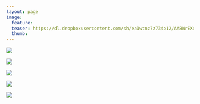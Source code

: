 ```yaml
---
layout: page
image:
  feature:
  teaser: https://dl.dropboxusercontent.com/sh/ea1wtnz7z734o12/AABWrEXoIymV1AnEQ9XSt9DKa/luontokuvat/talvi/3/DS44359_-245px.jpg
  thumb:
---
```


[![](https://dl.dropboxusercontent.com/sh/ea1wtnz7z734o12/AAAzFoF6yf59qC1CPTK6QU8la/luontokuvat/talvi/3/DS44340-800px.jpg)](https://dl.dropboxusercontent.com/sh/ea1wtnz7z734o12/AAAjvjXiRDXq0-H70WQMTT_ua/luontokuvat/talvi/3/DS44340.jpg)

[![](https://dl.dropboxusercontent.com/sh/ea1wtnz7z734o12/AAAf4quvatfyUaE6t9aQnJNca/luontokuvat/talvi/3/DS44342-800px.jpg)](https://dl.dropboxusercontent.com/sh/ea1wtnz7z734o12/AAAqXCczO9O0bO5w1lK8r924a/luontokuvat/talvi/3/DS44342.jpg)

[![](https://dl.dropboxusercontent.com/sh/ea1wtnz7z734o12/AADZCmFJkQ4WEq1MhHxnt-8Fa/luontokuvat/talvi/3/DS44367-800px.jpg)](https://dl.dropboxusercontent.com/sh/ea1wtnz7z734o12/AABEj0ON40awjZWZ5v6IhqPxa/luontokuvat/talvi/3/DS44367.jpg)

[![](https://dl.dropboxusercontent.com/sh/ea1wtnz7z734o12/AADhHh-W1NctKc0NR7G-VbOPa/luontokuvat/talvi/3/DS44358-800px.jpg)](https://dl.dropboxusercontent.com/sh/ea1wtnz7z734o12/AAB_HvXgrQH8TT0iY76j1kHVa/luontokuvat/talvi/3/DS44358.jpg)

[![](https://dl.dropboxusercontent.com/sh/ea1wtnz7z734o12/AADeyiNCGswkUCJAr4JqOOOoa/luontokuvat/talvi/3/DS44359-800px.jpg)](https://dl.dropboxusercontent.com/sh/ea1wtnz7z734o12/AADG63QglqPw8DQzasP3yTZya/luontokuvat/talvi/3/DS44359.jpg)
